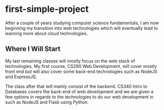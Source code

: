 # first-simple-project
After a couple of years studying computer science fundamentals, I am now beginning my transition
into web technologies which will eventually lead to learning more about cloud technologies.

## Where I Will Start
My last remaining classes will mostly focus on the web stack of technologies. My first course, CS290 Web Development,
will cover mostly front end but will also cover some back-end technologies such as NodeJS and
ExpressJS.

The class after that will mainly consist of the backend. CS340 Intro to Databases covers the back-end of web development
and we are given a few options in regards to the technologies to do our web development in such as NodeJS and Flask using
Python.


